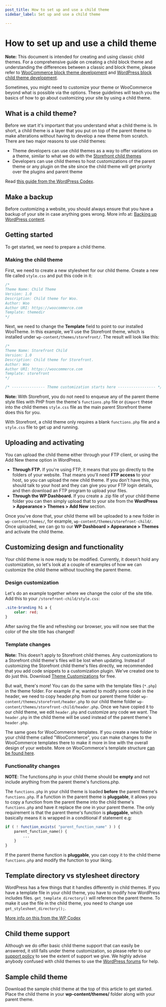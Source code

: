 ```yaml
---
post_title: How to set up and use a child theme
sidebar_label: Set up and use a child theme

---
```


# How to set up and use a child theme

**Note:** This document is intended for creating and using classic child themes. For a comprehensive guide on creating a child block theme and understanding the differences between a classic and block theme, please refer to [WooCommerce block theme development](../block-theme-development/theming-woo-blocks.md) and [WordPress block child theme development](https://learn.wordpress.org/lesson-plan/create-a-basic-child-theme-for-block-themes/).


Sometimes, you might need to customize your theme or WooCommerce beyond what is possible via the options. These guidelines will teach you the basics of how to go about customizing your site by using a child theme.

## What is a child theme?

Before we start it's important that you understand what a child theme is. In short, a child theme is a layer that you put on top of the parent theme to make alterations without having to develop a new theme from scratch. There are two major reasons to use child themes:

- Theme developers can use child themes as a way to offer variations on a theme, similar to what we do with the [Storefront child themes](https://woocommerce.com/products/storefront/)
- Developers can use child themes to host customizations of the parent theme or any plugin on the site since the child theme will get priority over the plugins and parent theme

Read [this guide from the WordPress Codex](https://developer.wordpress.org/themes/advanced-topics/child-themes/).

## Make a backup

Before customizing a website, you should always ensure that you have a backup of your site in case anything goes wrong. More info at: [Backing up WordPress content](https://woocommerce.com/document/backup-wordpress-content/).

## Getting started

To get started, we need to prepare a child theme.

### Making the child theme

First, we need to create a new stylesheet for our child theme. Create a new file called `style.css` and put this code in it:

```css
/*
Theme Name: Child Theme
Version: 1.0
Description: Child theme for Woo.
Author: Woo
Author URI: https://woocommerce.com
Template: themedir
*/
```

Next, we need to change the **Template** field to point to our installed WooTheme. In this example, we'll use the Storefront theme, which is installed under `wp-content/themes/storefront/`. The result will look like this:

```css
/*
Theme Name: Storefront Child
Version: 1.0
Description: Child theme for Storefront.
Author: Woo
Author URI: https://woocommerce.com
Template: storefront
*/

/* --------------- Theme customization starts here ----------------- */
```

**Note:** With Storefront, you do not need to enqueue any of the parent theme style files with PHP from the theme's `functions.php` file or `@import` these into the child themes `style.css` file as the main parent Storefront theme does this for you.

With Storefront, a child theme only requires a blank `functions.php` file and a `style.css` file to get up and running.

## Uploading and activating

You can upload the child theme either through your FTP client, or using the Add New theme option in WordPress.

- **Through FTP.** If you're using FTP, it means that you go directly to the folders of your website. That means you'll need **FTP access** to your host, so you can upload the new child theme. If you don't have this, you should talk to your host and they can give you your FTP login details, and then download an FTP program to upload your files.
- **Through the WP Dashboard.** If you create a .zip file of your child theme folder you can then simply upload that to your site from the **WordPress > Appearance > Themes > Add New** section.

Once you've done that, your child theme will be uploaded to a new folder in `wp-content/themes/`, for example, `wp-content/themes/storefront-child/`. Once uploaded, we can go to our **WP Dashboard > Appearance > Themes** and activate the child theme.

## Customizing design and functionality

Your child theme is now ready to be modified. Currently, it doesn't hold any customization, so let's look at a couple of examples of how we can customize the child theme without touching the parent theme.

### Design customization

Let's do an example together where we change the color of the site title. Add this to your `/storefront-child/style.css`:

```css
.site-branding h1 a {
    color: red;
}
```

After saving the file and refreshing our browser, you will now see that the color of the site title has changed!

### Template changes

**Note:** This doesn't apply to Storefront child themes. Any customizations to a Storefront child theme's files will be lost when updating. Instead of customizing the Storefront child theme's files directly, we recommended that you add code snippets to a customization plugin. We've created one to do just this. Download [Theme Customizations](https://github.com/woocommerce/theme-customisations) for free.

But wait, there's more! You can do the same with the template files (`*.php`) in the theme folder. For example if w, wanted to modify some code in the header, we need to copy header.php from our parent theme folder `wp-content/themes/storefront/header.php` to our child theme folder `wp-content/themes/storefront-child/header.php`. Once we have copied it to our child theme, we edit `header.php` and customize any code we want. The `header.php` in the child theme will be used instead of the parent theme's `header.php`.

The same goes for WooCommerce templates. If you create a new folder in your child theme called "WooCommerce", you can make changes to the WooCommerce templates there to make it more in line with the overall design of your website. More on WooCommerce's template structure [can be found here](https://woocommerce.com/document/template-structure/).

### Functionality changes

**NOTE**: The functions.php in your child theme should be **empty** and not include anything from the parent theme's functions.php.

The `functions.php` in your child theme is loaded **before** the parent theme's `functions.php`. If a function in the parent theme is **pluggable**, it allows you to copy a function from the parent theme into the child theme's `functions.php` and have it replace the one in your parent theme. The only requirement is that the parent theme's function is **pluggable**, which basically means it is wrapped in a conditional if statement e.g:

```php
if ( ! function_exists( "parent_function_name" ) ) {
    parent_function_name() {
        ...
    }
}
```

If the parent theme function is **pluggable**, you can copy it to the child theme `functions.php` and modify the function to your liking.

## Template directory vs stylesheet directory

WordPress has a few things that it handles differently in child themes. If you have a template file in your child theme, you have to modify how WordPress includes files. `get_template_directory()` will reference the parent theme. To make it use the file in the child theme, you need to change use `get_stylesheet_directory();`.

[More info on this from the WP Codex](https://developer.wordpress.org/themes/advanced-topics/child-themes/#referencing-or-including-other-files)

## Child theme support

Although we do offer basic child theme support that can easily be answered, it still falls under theme customization, so please refer to our [support policy](https://woocommerce.com/support-policy/) to see the extent of support we give. We highly advise anybody confused with child themes to use the [WordPress forums](https://wordpress.org/support/forums/) for help.

## Sample child theme

Download the sample child theme at the top of this article to get started. Place the child theme in your **wp-content/themes/** folder along with your parent theme.
